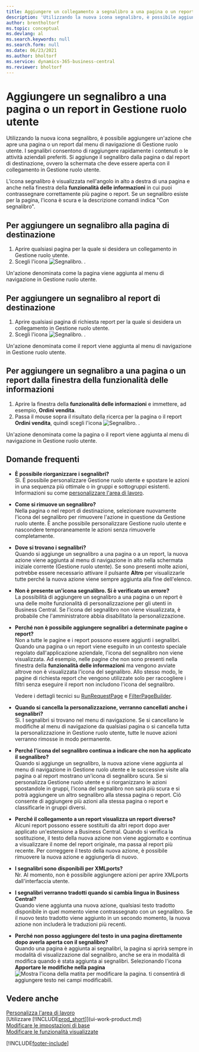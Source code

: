 ```yaml
---
title: Aggiungere un collegamento a segnalibro a una pagina o un report in Gestione ruolo utente
description: 'Utilizzando la nuova icona segnalibro, è possibile aggiungere un''azione che apre una pagina o un report dal menu di navigazione di Gestione ruolo utente.'
author: brentholtorf
ms.topic: conceptual
ms.devlang: al
ms.search.keywords: null
ms.search.form: null
ms.date: 06/23/2021
ms.author: bholtorf
ms.service: dynamics-365-business-central
ms.reviewer: bholtorf
---
```


# <a name="bookmark-a-page-or-report-on-your-role-center"></a>Aggiungere un segnalibro a una pagina o un report in Gestione ruolo utente
Utilizzando la nuova icona segnalibro, è possibile aggiungere un'azione che apre una pagina o un report dal menu di navigazione di Gestione ruolo utente. I segnalibri consentono di raggiungere rapidamente i contenuti o le attività aziendali preferiti. Si aggiunge il segnalibro dalla pagina o dal report di destinazione, ovvero la schermata che deve essere aperta con il collegamento in Gestione ruolo utente.

L'icona segnalibro è visualizzata nell'angolo in alto a destra di una pagina e anche nella finestra della **funzionalità delle informazioni** in cui puoi contrassegnare correttamente più pagine o report. Se un segnalibro esiste per la pagina, l'icona è scura e la descrizione comandi indica "Con segnalibro".

## <a name="to-bookmark-the-target-page"></a>Per aggiungere un segnalibro alla pagina di destinazione
1. Aprire qualsiasi pagina per la quale si desidera un collegamento in Gestione ruolo utente.
2. Scegli l'icona ![Segnalibro.](media/ui_bookmark_icon.png "Segnalibro") .

Un'azione denominata come la pagina viene aggiunta al menu di navigazione in Gestione ruolo utente.

## <a name="to-bookmark-the-target-report"></a>Per aggiungere un segnalibro al report di destinazione
1. Aprire qualsiasi pagina di richiesta report per la quale si desidera un collegamento in Gestione ruolo utente.
2. Scegli l'icona ![Segnalibro.](media/ui_bookmark_icon.png "Segnalibro") .

Un'azione denominata come il report viene aggiunta al menu di navigazione in Gestione ruolo utente.

## <a name="to-bookmark-a-page-or-report-from-the-tell-me-window"></a>Per aggiungere un segnalibro a una pagina o un report dalla finestra della funzionalità delle informazioni
1. Aprire la finestra della **funzionalità delle informazioni** e immettere, ad esempio, **Ordini vendita**.
2. Passa il mouse sopra il risultato della ricerca per la pagina o il report **Ordini vendita**, quindi scegli l'icona ![Segnalibro.](media/ui_bookmark_icon.png "Segnalibro") .

Un'azione denominata come la pagina o il report viene aggiunta al menu di navigazione in Gestione ruolo utente.


## <a name="frequently-asked-questions"></a>Domande frequenti

- **È possibile riorganizzare i segnalibri?**  
Sì. È possibile personalizzare Gestione ruolo utente e spostare le azioni in una sequenza più ottimale o in gruppi e sottogruppi esistenti.  
Informazioni su come [personalizzare l'area di lavoro](ui-personalization-user.md).

- **Come si rimuove un segnalibro?**  
Nella pagina o nel report di destinazione, selezionare nuovamente l'icona del segnalibro per rimuovere l'azione in questione da Gestione ruolo utente. È anche possibile personalizzare Gestione ruolo utente e nascondere temporaneamente le azioni senza rimuoverle completamente.

- **Dove si trovano i segnalibri?**  
Quando si aggiunge un segnalibro a una pagina o a un report, la nuova azione viene aggiunta al menu di navigazione in alto nella schermata iniziale corrente (Gestione ruolo utente). Se sono presenti molte azioni, potrebbe essere necessario attivare il pulsante **Altro** per visualizzarle tutte perché la nuova azione viene sempre aggiunta alla fine dell'elenco.
<!-- Should we add a screenshot here? -->

- **Non è presente un'icona segnalibro. Si è verificato un errore?**  
La possibilità di aggiungere un segnalibro a una pagina o un report è una delle molte funzionalità di personalizzazione per gli utenti in Business Central. Se l'icona del segnalibro non viene visualizzata, è probabile che l'amministratore abbia disabilitato la personalizzazione.

- **Perché non è possibile aggiungere segnalibri a determinate pagine o report?**  
Non a tutte le pagine e i report possono essere aggiunti i segnalibri. Quando una pagina o un report viene eseguito in un contesto speciale regolato dall'applicazione aziendale, l'icona del segnalibro non viene visualizzata. Ad esempio, nelle pagine che non sono presenti nella finestra della **funzionalità delle informazioni** ma vengono avviate altrove non è visualizzata l'icona del segnalibro. Allo stesso modo, le pagine di richiesta report che vengono utilizzate solo per raccogliere i filtri senza eseguire il report non includono l'icona del segnalibro.

  Vedere i dettagli tecnici su [RunRequestPage](/dynamics365/business-central/dev-itpro/developer/methods-auto/report/reportinstance-runrequestpage-method) e [FilterPageBuilder](/dynamics365/business-central/dev-itpro/developer/methods-auto/filterpagebuilder/filterpagebuilder-data-type).

- **Quando si cancella la personalizzazione, verranno cancellati anche i segnalibri?**  
Sì. I segnalibri si trovano nel menu di navigazione. Se si cancellano le modifiche al menu di navigazione da qualsiasi pagina o si cancella tutta la personalizzazione in Gestione ruolo utente, tutte le nuove azioni verranno rimosse in modo permanente.

- **Perché l'icona del segnalibro continua a indicare che non ha applicato il segnalibro?**  
Quando si aggiunge un segnalibro, la nuova azione viene aggiunta al menu di navigazione in Gestione ruolo utente e le successive visite alla pagina o al report mostrano un'icona di segnalibro scura. Se si personalizza Gestione ruolo utente e si riorganizzano le azioni spostandole in gruppi, l'icona del segnalibro non sarà più scura e si potrà aggiungere un altro segnalibro alla stessa pagina o report. Ciò consente di aggiungere più azioni alla stessa pagina o report e classificarle in gruppi diversi.

- **Perché il collegamento a un report visualizza un report diverso?**  
Alcuni report possono essere sostituiti da altri report dopo aver applicato un'estensione a Business Central. Quando si verifica la sostituzione, il testo della nuova azione non viene aggiornato e continua a visualizzare il nome del report originale, ma passa al report più recente. Per correggere il testo della nuova azione, è possibile rimuovere la nuova azione e aggiungerla di nuovo.
<!-- For more information on report substitution, see this link UNAVAILABLE AT THIS TIME -->

- **I segnalibri sono disponibili per XMLports?**  
Nr. Al momento, non è possibile aggiungere azioni per aprire XMLports dall'interfaccia utente.

- **I segnalibri verranno tradotti quando si cambia lingua in Business Central?**  
Quando viene aggiunta una nuova azione, qualsiasi testo tradotto disponibile in quel momento viene contrassegnato con un segnalibro. Se il nuovo testo tradotto viene aggiunto in un secondo momento, la nuova azione non includerà le traduzioni più recenti.

- **Perché non posso aggiungere del testo in una pagina direttamente dopo averla aperta con il segnalibro?**<br> Quando una pagina è aggiunta ai segnalibri, la pagina si aprirà sempre in modalità di visualizzazione dal segnalibro, anche se era in modalità di modifica quando è stata aggiunta ai segnalibri. Selezionando l'icona **Apportare le modifiche nella pagina** ![Mostra l'icona della matita per modificare la pagina.](media/edit-pencil.png) ti consentirà di aggiungere testo nei campi modificabili.


## <a name="see-also"></a>Vedere anche
[Personalizza l'area di lavoro](ui-personalization-user.md)  
[Utilizzare [!INCLUDE[prod_short](includes/prod_short.md)]](ui-work-product.md)  
[Modificare le impostazioni di base](ui-change-basic-settings.md)  
[Modificare le funzionalità visualizzate](ui-experiences.md)  


[!INCLUDE[footer-include](includes/footer-banner.md)]
